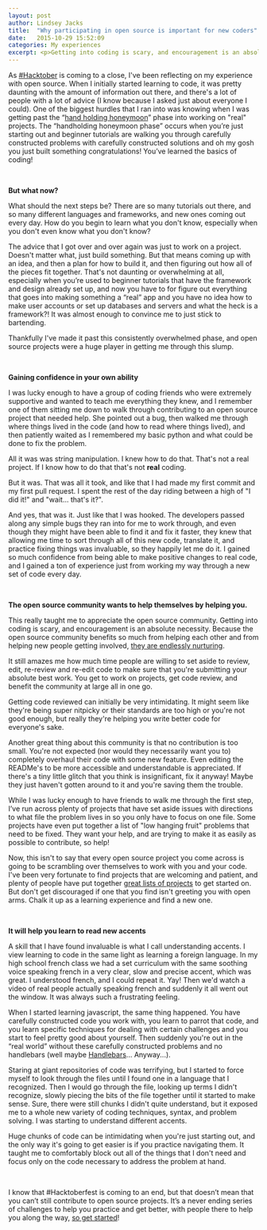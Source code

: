 ```yaml
---
layout: post
author: Lindsey Jacks
title:  "Why participating in open source is important for new coders"
date:   2015-10-29 15:52:09
categories: My experiences
excerpt: <p>Getting into coding is scary, and encouragement is an absolute necessity. Because the open source community benefits so much from helping each other and from helping new people getting involved, <a href="http://www.erikaheidi.com/blog/a-beginners-guide-to-open-source-making-your-first-contribution?utm_medium=community&utm_source=hacktoberfest&utm_campaign=digest1">they are endlessly nurturing</a>, and this is invaluable for anyone learning to code.</p>
---
```


As [#Hacktober](https://hacktoberfest.digitalocean.com/) is coming to a close, I've been reflecting on my experience with open source. When I initially started learning to code, it was pretty daunting with the amount of information out there, and there's a lot of people with a lot of advice (I know because I asked just about everyone I could). One of the biggest hurdles that I ran into was knowing when I was getting past the “[hand holding honeymoon](http://www.vikingcodeschool.com/posts/why-learning-to-code-is-so-damn-hard)” phase into working on "real" projects. The “handholding honeymoon phase” occurs when you’re just starting out and beginner tutorials are walking you through carefully constructed problems with carefully constructed solutions and oh my gosh you just built something congratulations! You’ve learned the basics of coding!

<br />

**But what now?**

What should the next steps be? There are so many tutorials out there, and so many different languages and frameworks, and new ones coming out every day. How do you begin to learn what you don't know, especially when you don't even know what you don't know? 

The advice that I got over and over again was just to work on a project. Doesn't matter what, just build something. But that means coming up with an idea, and then a plan for how to build it, and then figuring out how all of the pieces fit together. That's not daunting or overwhelming at all, especially when you’re used to beginner tutorials that have the framework and design already set up, and now you have to for figure out everything that goes into making something a “real” app and you have no idea how to make user accounts or set up databases and servers and what the heck is a framework?! It was almost enough to convince me to just stick to bartending.

Thankfully I've made it past this consistently overwhelmed phase, and open source projects were a huge player in getting me through this slump.

<br />

**Gaining confidence in your own ability**

I was lucky enough to have a group of coding friends who were extremely supportive and wanted to teach me everything they knew, and I remember one of them sitting me down to walk through contributing to an open source project that needed help. She pointed out a bug, then walked me through where things lived in the code (and how to read where things lived), and then patiently waited as I remembered my basic python and what could be done to fix the problem.

All it was was string manipulation. I knew how to do that. That's not a real project. If I know how to do that that's not **real** coding.

But it was. That was all it took, and like that I had made my first commit and my first pull request. I spent the rest of the day riding between a high of "I did it!" and "wait... that's it?".

And yes, that was it. Just like that I was hooked. The developers passed along any simple bugs they ran into for me to work through, and even though they might have been able to find it and fix it faster, they knew that allowing me time to sort through all of this new code, translate it, and practice fixing things was invaluable, so they happily let me do it. I gained so much confidence from being able to make positive changes to real code, and I gained a ton of experience just from working my way through a new set of code every day.

<br />

**The open source community wants to help themselves by helping you.**

This really taught me to appreciate the open source community. Getting into coding is scary, and encouragement is an absolute necessity. Because the open source community benefits so much from helping each other and from helping new people getting involved, [they are endlessly nurturing](http://www.erikaheidi.com/blog/a-beginners-guide-to-open-source-making-your-first-contribution?utm_medium=community&utm_source=hacktoberfest&utm_campaign=digest1). 

It still amazes me how much time people are willing to set aside to review, edit, re-review and re-edit code to make sure that you're submitting your absolute best work. You get to work on projects, get code review, and benefit the community at large all in one go.

Getting code reviewed can initially be very intimidating. It might seem like they're being super nitpicky or their standards are too high or you're not good enough, but really they're helping you write better code for everyone's sake.

Another great thing about this community is that no contribution is too small. You're not expected (nor would they necessarily want you to) completely overhaul their code with some new feature. Even editing the READMe's to be more accessible and understandable is appreciated. If there's a tiny little glitch that you think is insignificant, fix it anyway! Maybe they just haven't gotten around to it and you're saving them the trouble.

While I was lucky enough to have friends to walk me through the first step, I’ve run across plenty of projects that have set aside issues with directions to what file the problem lives in so you only have to focus on one file. Some projects have even put together a list of "low hanging fruit" problems that need to be fixed. They want your help, and are trying to make it as easily as possible to contribute, so help!

Now, this isn't to say that every open source project you come across is going to be scrambling over themselves to work with you and your code. I've been very fortunate to find projects that are welcoming and patient, and plenty of people have put together [great lists of projects](https://hacktoberfest.digitalocean.com/?utm_medium=community&utm_source=hacktoberfest&utm_campaign=confirmationemail#projects) to get started on. But don't get discouraged if one that you find isn't greeting you with open arms. Chalk it up as a learning experience and find a new one.

<br />

**It will help you learn to read new accents**

A skill that I have found invaluable is what I call understanding accents. I view learning to code in the same light as learning a foreign language. In my high school french class we had a set curriculum with the same soothing voice speaking french in a very clear, slow and precise accent, which was great. I understood french, and I could repeat it. Yay! Then we'd watch a video of real people actually speaking french and suddenly it all went out the window. It was always such a frustrating feeling.

When I started learning javascript, the same thing happened. You have carefully constructed code you work with, you learn to parrot that code, and you learn specific techniques for dealing with certain challenges and you start to feel pretty good about yourself. Then suddenly you're out in the “real world” without these carefully constructed problems and no handlebars (well maybe [Handlebars](http://handlebarsjs.com/)... Anyway...). 

Staring at giant repositories of code was terrifying, but I started to force myself to look through the files until I found one in a language that I recognized. Then I would go through the file, looking up terms I didn't recognize, slowly piecing the bits of the file together until it started to make sense. Sure, there were still chunks I didn't quite understand, but it exposed me to a whole new variety of coding techniques, syntax, and problem solving. I was starting to understand different accents.

Huge chunks of code can be intimidating when you're just starting out, and the only way it's going to get easier is if you practice navigating them. It taught me to comfortably block out all of the things that I don't need and focus only on the code necessary to address the problem at hand.

<br />

I know that #Hacktoberfest is coming to an end, but that doesn’t mean that you can’t still contribute to open source projects. It’s a never ending series of challenges to help you practice and get better, with people there to help you along the way, [so get started](https://guides.github.com/activities/contributing-to-open-source/?utm_medium=community&utm_source=hacktoberfest&utm_campaign=digest1)!